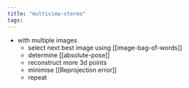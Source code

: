 ```yaml
---
title: "multiview-stereo"
tags: 
---
```


- with multiple images
	- select next best image using [[image-bag-of-words]]
	- determine [[absolute-pose]]
	- reconstruct more 3d points
	- minimise [[Reprojection error]]
	- repeat
	